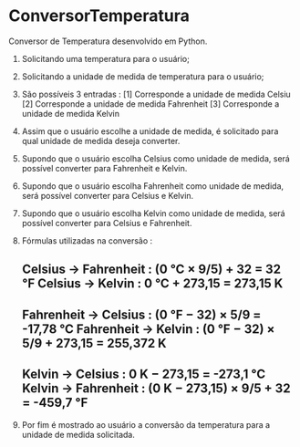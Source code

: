 # ConversorTemperatura

Conversor de Temperatura desenvolvido em Python.

1. Solicitando uma temperatura para o usuário;
2. Solicitando a unidade de medida de temperatura para o usuário;
3. São possíveis 3 entradas :
      [1] Corresponde a unidade de medida Celsiu
      [2] Corresponde a unidade de medida Fahrenheit
      [3] Corresponde a unidade de medida Kelvin
4. Assim que o usuário escolhe a unidade de medida, é solicitado para qual unidade de medida deseja converter.
5. Supondo que o usuário escolha Celsius como unidade de medida, será possível converter para Fahrenheit e Kelvin.
6. Supondo que o usuário escolha Fahrenheit como unidade de medida, será possível converter para Celsius e Kelvin.
7. Supondo que o usuário escolha Kelvin como unidade de medida, será possível converter para Celsius e Fahrenheit.
8. Fórmulas utilizadas na conversão :

   Celsius -> Fahrenheit : (0 °C × 9/5) + 32 = 32 °F
   Celsius -> Kelvin : 0 °C + 273,15 = 273,15 K
   --------------------------------------------
   Fahrenheit -> Celsius : (0 °F − 32) × 5/9 = -17,78 °C
   Fahrenheit -> Kelvin : (0 °F − 32) × 5/9 + 273,15 = 255,372 K
   --------------------------------------------
   Kelvin -> Celsius : 0 K − 273,15 = -273,1 °C
   Kelvin -> Fahrenheit : (0 K − 273,15) × 9/5 + 32 = -459,7 °F
   --------------------------------------------
9. Por fim é mostrado ao usuário a conversão da temperatura para a unidade de medida solicitada.
